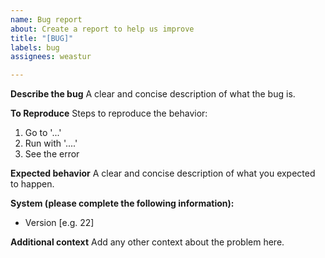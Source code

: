 ```yaml
---
name: Bug report
about: Create a report to help us improve
title: "[BUG]"
labels: bug
assignees: weastur

---
```


**Describe the bug**
A clear and concise description of what the bug is.

**To Reproduce**
Steps to reproduce the behavior:

1. Go to '...'
1. Run with '....'
1. See the error

**Expected behavior**
A clear and concise description of what you expected to happen.

**System (please complete the following information):**

- Version [e.g. 22]

**Additional context**
Add any other context about the problem here.
